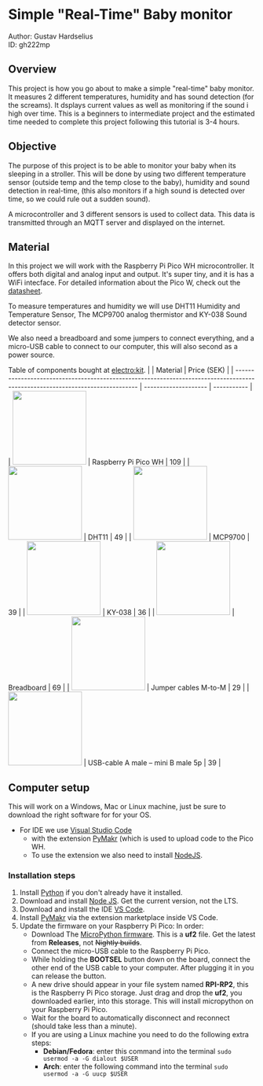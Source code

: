 # Simple "Real-Time" Baby monitor
Author: Gustav Hardselius<br>
ID: gh222mp

## Overview
This project is how you go about to make a simple "real-time" baby monitor. It measures 2 different temperatures, humidity and has sound detection (for the screams). It dsplays current values as well as monitoring if the sound i high over time. This is a beginners to intermediate project and the estimated time needed to complete this project following this tutorial is 3-4 hours.

## Objective
The purpose of this project is to be able to monitor your baby when its sleeping in a stroller. This will be done by using two different temperature sensor (outside temp and the temp close to the baby), humidity and sound detection in real-time, (this also monitors if a high sound is detected over time, so we could rule out a sudden sound).

A microcontroller and 3 different sensors is used to collect data. This data is transmitted through an MQTT server and displayed on the internet.

## Material

In this project we will work with the Raspberry Pi Pico WH microcontroller. It offers both digital and analog input and output. It's super tiny, and it is has a WiFi intecface. For detailed information about the Pico W, check out the [datasheet](https://datasheets.raspberrypi.com/picow/pico-w-datasheet.pdf).

To measure temperatures and humidity we will use DHT11 Humidity and Temperature Sensor, The MCP9700 analog thermistor and KY-038 Sound detector sensor.

We also need a breadboard and some jumpers to connect everything, and a micro-USB cable to connect to our computer, this will also second as a power source.

Table of components bought at [electro:kit](https://www.electrokit.com).
|                                                                                                                               | Material             | Price (SEK) |
| ----------------------------------------------------------------------------------------------------------------------------- | -------------------- | ----------- |
| <img src='https://www.electrokit.com/uploads/productimage/41019/PICO-WH-HERO.jpg' width=150>  | Raspberry Pi Pico WH | 109         |
| <img src='https://www.electrokit.com/uploads/productimage/41015/41015728-1.jpg' width=150>    | DHT11                | 49          |
| <img src='https://www.electrokit.com/uploads/productimage/41016/41016355.jpg' width=150>      | MCP9700              | 39          |
| <img src='https://www.electrokit.com/uploads/productimage/41015/41015706.jpg' width=150>      | KY-038               | 36          |
| <img src='https://www.electrokit.com/uploads/productimage/10160/10160840.jpg' width=150>      | Breadboard           | 69          |
| <img src='https://www.electrokit.com/uploads/productimage/41012/41012909.jpg' width=150>      | Jumper cables M-to-M | 29          |
| <img src='https://www.electrokit.com/uploads/productimage/41002/41002871-1.jpg' width=150>    | USB-cable A male – mini B male 5p   | 39          |

## Computer setup
This will work on a Windows, Mac or Linux machine, just be sure to download the right software for for your OS.

* For IDE we use [Visual Studio Code](https://code.visualstudio.com/)
  * with the extension [PyMakr](https://github.com/pycom/pymakr-vsc/blob/HEAD/GET_STARTED.md) (which is used to upload code to the Pico WH.
  * To use the extension we also need to install [NodeJS](https://nodejs.org/en/download).

### Installation steps

1. Install [Python](https://www.python.org/downloads/) if you don't already have it installed.
2. Download and install [Node JS](https://nodejs.org/en/download). Get the current version, not the LTS.
3. Download and install the IDE [VS Code](https://code.visualstudio.com/).
4. Install [PyMakr](https://github.com/pycom/pymakr-vsc/blob/HEAD/GET_STARTED.md) via the extension marketplace inside VS Code.
5. Update the firmware on your Raspberry Pi Pico:
   In order:
   * Download The [MicroPython firmware](https://micropython.org/download/rp2-pico-w/). This is a **uf2** file. Get the latest from **Releases**, not ~~Nightly builds~~.
   * Connect the micro-USB cable to the Raspberry Pi Pico.
   * While holding the **BOOTSEL** button down on the board, connect the other end of the USB cable to your computer. After plugging it in you can release the button.
   * A new drive should appear in your file system named **RPI-RP2**, this is the Raspberry Pi Pico storage. Just drag and drop the **uf2**, you downloaded earlier, into this storage. This will install micropython on your Raspberry Pi Pico.
   * Wait for the board to automatically disconnect and reconnect (should take less than a minute).
   * If you are using a Linux machine you need to do the following extra steps:
      * **Debian/Fedora**: enter this command into the terminal ``sudo usermod -a -G dialout $USER ``
      * **Arch**: enter the following command into the terminal
        ``sudo usermod -a -G uucp $USER``
